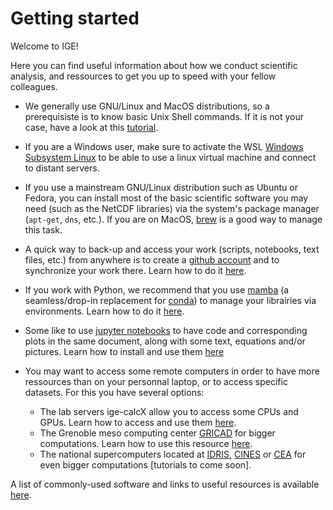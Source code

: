# Getting started

Welcome to IGE!

Here you can find useful information about how we conduct scientific analysis, and ressources to get you up to speed with your fellow colleagues.


 - We generally use GNU/Linux and MacOS distributions, so a prerequisiste is to know basic Unix Shell commands. If it is not your case, have a look at this [tutorial](https://swcarpentry.github.io/shell-novice/).

 - If you are a Windows user, make sure to activate the WSL [Windows Subsystem Linux](./clusters/Tools/wsl.md) to be able to use a linux virtual machine and connect to distant servers.

 - If you use a mainstream GNU/Linux distribution such as Ubuntu or Fedora, you can install most of the basic scientific software you may need (such as the NetCDF libraries) via the system's package manager (`apt-get`, `dns`, etc.). If you are on MacOS, [brew](https://brew.sh/) is a good way to manage this task.

 - A quick way to back-up and access your work (scripts, notebooks, text files, etc.) from anywhere is to create a [github account](https://github.com/) and to synchronize your work there. Learn how to do it [here](https://github.com/meom-group/tutos/blob/master/git-github.md).

 - If you work with Python, we recommend that you use [mamba](https://mamba.readthedocs.io/en/latest/user_guide/mamba.html) (a seamless/drop-in replacement for [conda](https://docs.conda.io/en/latest/)) to manage your librairies via environments. Learn how to do it [here](clusters/Tools/micromamba.md).

 - Some like to use [jupyter notebooks](https://jupyter.org/) to have code and corresponding plots in the same document, along with some text, equations and/or pictures. Learn how to install and use them [here](https://docs.jupyter.org/en/latest/)

 - You may want to access some remote computers in order to have more ressources than on your personnal laptop, or to access specific datasets. For this you have several options:
    - The lab servers ige-calcX allow you to access some CPUs and GPUs. Learn how to access and use them [here](clusters/Ige/ige-calcul1.md).
    - The Grenoble meso computing center [GRICAD](https://gricad.univ-grenoble-alpes.fr/) for bigger computations. Learn how to use this resource [here](clusters/Gricad/dahu.md).
    - The national supercomputers located at [IDRIS](http://www.idris.fr/), [CINES](https://www.cines.fr/) or [CEA](https://www-hpc.cea.fr/fr/complexe/tgcc-JoliotCurie.htm) for even bigger computations [tutorials to come soon].

A list of commonly-used software and links to useful resources is available [here](https://github.com/meom-group/tutos/blob/master/software.md).
